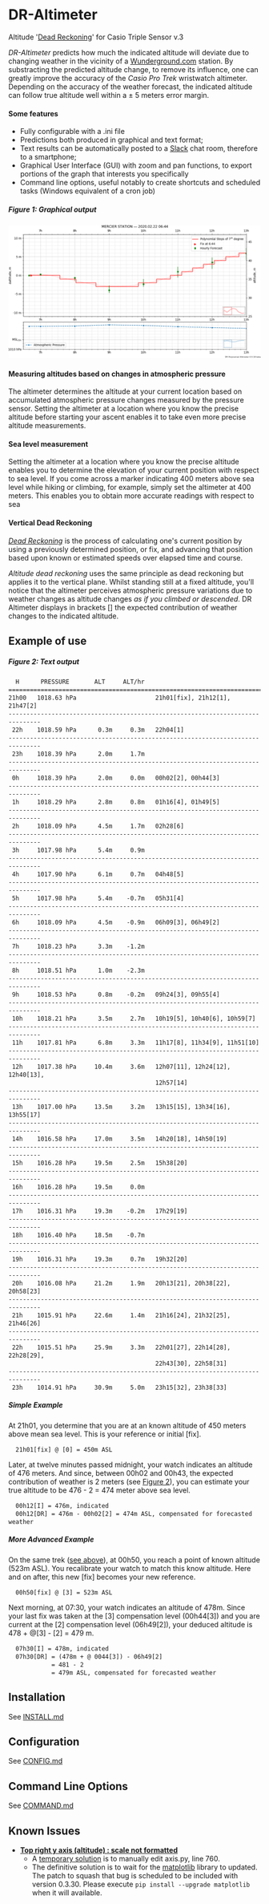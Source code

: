 # DR-Altimeter
Altitude '[Dead Reckoning](https://en.wikipedia.org/wiki/Dead_reckoning)' for Casio Triple Sensor v.3

_DR-Altimeter_ predicts how much the indicated altitude will deviate due to changing weather in the vicinity of a [Wunderground.com](http://wunderground.com) station. By substracting the predicted altitude change, to remove its influence, one can greatly improve the accuracy of the _Casio Pro Trek_ wristwatch altimeter. Depending on the accuracy of the weather forecast, the indicated altitude can follow true altitude well within a ± 5 meters error margin.

#### Some features

- Fully configurable with a .ini file
- Predictions both produced in graphical and text format;
- Text results can be automatically posted to a [Slack](https://slack.com) chat room, therefore to a smartphone;
- Graphical User Interface (GUI) with zoom and pan functions, to export portions of the graph that interests you specifically
- Command line options, useful notably to create shortcuts and scheduled tasks (Windows equivalent of a cron job)


##### Figure 1: Graphical output
![graphical output](example/graph_example.png)

#### Measuring altitudes based on changes in atmospheric pressure
The altimeter determines the altitude at your current location based on accumulated atmospheric pressure changes measured by the pressure sensor. Setting the altimeter at a location where you know the precise altitude before starting your ascent enables it to take even more precise altitude measurements.

#### Sea level measurement
Setting the altimeter at a location where you know the precise altitude enables you to determine the elevation of your current position with respect to sea level. If you come across a marker indicating 400 meters above sea level while hiking or climbing, for example, simply set the altimeter at 400 meters. This enables you to obtain more accurate readings with respect to sea

#### Vertical Dead Reckoning
[_Dead Reckoning_](https://en.wikipedia.org/wiki/Dead_reckoning) is the process of calculating one's current position by using a previously determined position, or fix, and advancing that position based upon known or estimated speeds over elapsed time and course. 

_Altitude dead reckoning_ uses the same principle as dead reckoning but applies it to the vertical plane. Whilst standing still at a fixed altitude, you'll notice that the altimeter perceives atmospheric pressure variations due to weather changes as altitude changes _as if you climbed or descended_. DR Altimeter displays in brackets [] the expected contribution of weather changes to the indicated altitude.

## Example of use

##### Figure 2: Text output
```
  H      PRESSURE       ALT     ALT/hr                                         
===============================================================================
21h00   1018.63 hPa                      21h01[fix], 21h12[1], 21h47[2]        
-------------------------------------------------------------------------------
 22h    1018.59 hPa      0.3m     0.3m   22h04[1]                              
-------------------------------------------------------------------------------
 23h    1018.39 hPa      2.0m     1.7m                                         
-------------------------------------------------------------------------------
 0h     1018.39 hPa      2.0m     0.0m   00h02[2], 00h44[3]                    
-------------------------------------------------------------------------------
 1h     1018.29 hPa      2.8m     0.8m   01h16[4], 01h49[5]                    
-------------------------------------------------------------------------------
 2h     1018.09 hPa      4.5m     1.7m   02h28[6]                              
-------------------------------------------------------------------------------
 3h     1017.98 hPa      5.4m     0.9m                                         
-------------------------------------------------------------------------------
 4h     1017.90 hPa      6.1m     0.7m   04h48[5]                              
-------------------------------------------------------------------------------
 5h     1017.98 hPa      5.4m    -0.7m   05h31[4]                              
-------------------------------------------------------------------------------
 6h     1018.09 hPa      4.5m    -0.9m   06h09[3], 06h49[2]                    
-------------------------------------------------------------------------------
 7h     1018.23 hPa      3.3m    -1.2m                                         
-------------------------------------------------------------------------------
 8h     1018.51 hPa      1.0m    -2.3m                                         
-------------------------------------------------------------------------------
 9h     1018.53 hPa      0.8m    -0.2m   09h24[3], 09h55[4]                    
-------------------------------------------------------------------------------
 10h    1018.21 hPa      3.5m     2.7m   10h19[5], 10h40[6], 10h59[7]          
-------------------------------------------------------------------------------
 11h    1017.81 hPa      6.8m     3.3m   11h17[8], 11h34[9], 11h51[10]         
-------------------------------------------------------------------------------
 12h    1017.38 hPa     10.4m     3.6m   12h07[11], 12h24[12], 12h40[13],      
                                         12h57[14]                             
-------------------------------------------------------------------------------
 13h    1017.00 hPa     13.5m     3.2m   13h15[15], 13h34[16], 13h55[17]       
-------------------------------------------------------------------------------
 14h    1016.58 hPa     17.0m     3.5m   14h20[18], 14h50[19]                  
-------------------------------------------------------------------------------
 15h    1016.28 hPa     19.5m     2.5m   15h38[20]                             
-------------------------------------------------------------------------------
 16h    1016.28 hPa     19.5m     0.0m                                         
-------------------------------------------------------------------------------
 17h    1016.31 hPa     19.3m    -0.2m   17h29[19]                             
-------------------------------------------------------------------------------
 18h    1016.40 hPa     18.5m    -0.7m                                         
-------------------------------------------------------------------------------
 19h    1016.31 hPa     19.3m     0.7m   19h32[20]                             
-------------------------------------------------------------------------------
 20h    1016.08 hPa     21.2m     1.9m   20h13[21], 20h38[22], 20h58[23]       
-------------------------------------------------------------------------------
 21h    1015.91 hPa     22.6m     1.4m   21h16[24], 21h32[25], 21h46[26]       
-------------------------------------------------------------------------------
 22h    1015.51 hPa     25.9m     3.3m   22h01[27], 22h14[28], 22h28[29],      
                                         22h43[30], 22h58[31]                  
-------------------------------------------------------------------------------
 23h    1014.91 hPa     30.9m     5.0m   23h15[32], 23h38[33]                  
````

##### Simple Example
At 21h01, you determine that you are at an known altitude of 450 meters above mean sea level. This is your reference or initial [fix].

      21h01[fix] @ [0] = 450m ASL

Later, at twelve minutes passed midnight, your watch indicates an altitude of 476 meters. And since, between 00h02 and 00h43, the expected contribution of weather is 2 meters (see [Figure 2](README.md#figure-2-textual-output)), you can estimate your true altitude to be 476 - 2 = 474 meter above sea level.

      00h12[I] = 476m, indicated
      00h12[DR] = 476m - 00h02[2] = 474m ASL, compensated for forecasted weather
      
##### More Advanced Example
On the same trek ([see above](DR-Altimeter#simple-use)), at 00h50, you reach a point of known altitude (523m ASL). You recalibrate your watch to match this know altitude. Here and on after, this new [fix] becomes your new reference.

      00h50[fix] @ [3] = 523m ASL
     
Next morning, at 07:30, your watch indicates an altitude of 478m. Since your last fix was taken at the [3] compensation level (00h44[3]) and you are current at the [2] compensation level (06h49[2]), your deduced altitude is 478 + @[3] - [2] = 479 m.

      07h30[I] = 478m, indicated
      07h30[DR] = (478m + @ 0044[3]) - 06h49[2]
                = 481 - 2
                = 479m ASL, compensated for forecasted weather 
               
## Installation

See [INSTALL.md](INSTALL.md)

##  Configuration

See [CONFIG.md](CONFIG.md)

## Command Line Options

See [COMMAND.md](COMMAND.md)

## Known Issues

- **[Top right y axis (altitude) : scale not formatted](https://github.com/Wlodarski/DR-Altimeter/issues/1)**  
  - A [temporary solution](https://github.com/matplotlib/matplotlib/issues/15621#issuecomment-571744504) is to manually edit axis.py, line 760. 
  - The definitive solution is to wait for the [matplotlib](https://matplotlib.org/) library to updated. The patch to squash that bug is scheduled to be included with version 0.3.30. Please execute `pip install --upgrade matplotlib` when it will available.
